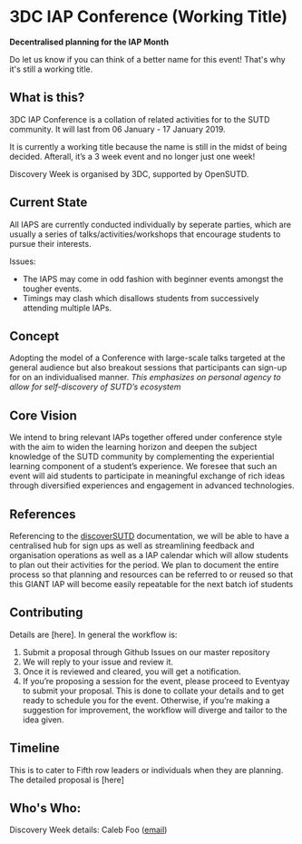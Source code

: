 # 3DC IAP Conference (Working Title)
**Decentralised planning for the IAP Month**

Do let us know if you can think of a better name for this event! That's why it's still a working title.

## What is this?
3DC IAP Conference is a collation of related activities for  to the SUTD community. It will last from 06 January - 17 January 2019.

It is currently a working title because the name is still in the midst of being decided. Afterall, it’s a 3 week event and no longer just one week!

Discovery Week is organised by 3DC, supported by OpenSUTD.

## Current State
All IAPS are currently conducted individually by seperate parties, which are usually a series of talks/activities/workshops that encourage students to pursue their interests. 

Issues:
* The IAPS may come in odd fashion with beginner events amongst the tougher events.
* Timings may clash which disallows students from successively attending multiple IAPs.

## Concept
Adopting the model of a Conference with large-scale talks targeted at the general audience but also breakout sessions that participants can sign-up for on an individualised manner.
*This emphasizes on personal agency to allow for self-discovery of SUTD’s ecosystem*

## Core Vision
We intend to bring relevant IAPs together offered under conference style with the aim to widen the learning horizon and deepen the subject knowledge of the SUTD community by complementing the experiential learning component of a student’s experience.
We foresee that such an event will aid students to participate in meaningful exchange of rich ideas through diversified experiences and engagement in advanced technologies. 

## References
Referencing to the [discoverSUTD](https://github.com/OpenSUTD/discovery-week-working-title) documentation, we will be able to have a centralised hub for sign ups as well as streamlining feedback and organisation operations as well as a IAP calendar which will allow students to plan out their activities for the period. We plan to document the entire process so that planning and resources can be referred to or reused so that this GIANT IAP will become easily repeatable for the next batch iof students

## Contributing
Details are [here].
In general the workflow is:
1. Submit a proposal through Github Issues on our master repository
2. We will reply to your issue and review it.
3. Once it is reviewed and cleared, you will get a notification.
4. If you’re proposing a session for the event, please proceed to Eventyay to submit your proposal. This is done to collate your details and to get ready to schedule you for the event. Otherwise, if you’re making a suggestion for improvement, the workflow will diverge and tailor to the idea given.


## Timeline
This is to cater to Fifth row leaders or individuals when they are planning. The detailed proposal is [here]


## Who's Who:

Discovery Week details: Caleb Foo ([email](mailto:caleb_foo@mymail.sutd.edu.sg))
